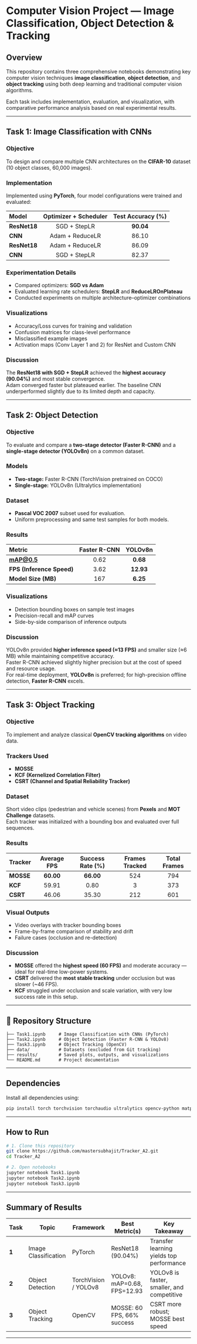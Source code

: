 
# Computer Vision Project — Image Classification, Object Detection & Tracking

## Overview
This repository contains three comprehensive notebooks demonstrating key computer vision techniques **image classification**, **object detection**, and **object tracking** using both deep learning and traditional computer vision algorithms.

Each task includes implementation, evaluation, and visualization, with comparative performance analysis based on real experimental results.

---

## Task 1: Image Classification with CNNs

### Objective
To design and compare multiple CNN architectures on the **CIFAR-10** dataset (10 object classes, 60,000 images).

### Implementation
Implemented using **PyTorch**, four model configurations were trained and evaluated:

| Model | Optimizer + Scheduler | Test Accuracy (%) |
|:--|:--:|:--:|
| **ResNet18** | SGD + StepLR | **90.04** |
| **CNN** | Adam + ReduceLR | 86.10 |
| **ResNet18** | Adam + ReduceLR | 86.09 |
| **CNN** | SGD + StepLR | 82.37 |

### Experimentation Details
- Compared optimizers: **SGD vs Adam**  
- Evaluated learning rate schedulers: **StepLR** and **ReduceLROnPlateau**  
- Conducted experiments on multiple architecture–optimizer combinations  

### Visualizations
- Accuracy/Loss curves for training and validation  
- Confusion matrices for class-level performance  
- Misclassified example images  
- Activation maps (Conv Layer 1 and 2) for ResNet and Custom CNN  

### Discussion
The **ResNet18 with SGD + StepLR** achieved the **highest accuracy (90.04%)** and most stable convergence.  
Adam converged faster but plateaued earlier. The baseline CNN underperformed slightly due to its limited depth and capacity.

---

## Task 2: Object Detection

### Objective
To evaluate and compare a **two-stage detector (Faster R-CNN)** and a **single-stage detector (YOLOv8n)** on a common dataset.

### Models
- **Two-stage:** Faster R-CNN (TorchVision pretrained on COCO)  
- **Single-stage:** YOLOv8n (Ultralytics implementation)

### Dataset
- **Pascal VOC 2007** subset used for evaluation.  
- Uniform preprocessing and same test samples for both models.

### Results

| Metric | Faster R-CNN | YOLOv8n |
|:--|:--:|:--:|
| **mAP@0.5** | 0.62 | **0.68** |
| **FPS (Inference Speed)** | 3.62 | **12.93** |
| **Model Size (MB)** | 167 | **6.25** |

### Visualizations
- Detection bounding boxes on sample test images  
- Precision-recall and mAP curves  
- Side-by-side comparison of inference outputs  

### Discussion
YOLOv8n provided **higher inference speed (≈13 FPS)** and smaller size (≈6 MB) while maintaining competitive accuracy.  
Faster R-CNN achieved slightly higher precision but at the cost of speed and resource usage.  
For real-time deployment, **YOLOv8n** is preferred; for high-precision offline detection, **Faster R-CNN** excels.

---

## Task 3: Object Tracking

### Objective
To implement and analyze classical **OpenCV tracking algorithms** on video data.

### Trackers Used
- **MOSSE**  
- **KCF (Kernelized Correlation Filter)**  
- **CSRT (Channel and Spatial Reliability Tracker)**  

### Dataset
Short video clips (pedestrian and vehicle scenes) from **Pexels** and **MOT Challenge** datasets.  
Each tracker was initialized with a bounding box and evaluated over full sequences.

### Results

| Tracker | Average FPS | Success Rate (%) | Frames Tracked | Total Frames |
|:--|:--:|:--:|:--:|:--:|
| **MOSSE** | **60.00** | **66.00** | 524 | 794 |
| **KCF** | 59.91 | 0.80 | 3 | 373 |
| **CSRT** | 46.06 | 35.30 | 212 | 601 |

### Visual Outputs
- Video overlays with tracker bounding boxes  
- Frame-by-frame comparison of stability and drift  
- Failure cases (occlusion and re-detection)

### Discussion
- **MOSSE** offered the **highest speed (60 FPS)** and moderate accuracy — ideal for real-time low-power systems.  
- **CSRT** delivered the **most stable tracking** under occlusion but was slower (~46 FPS).  
- **KCF** struggled under occlusion and scale variation, with very low success rate in this setup.

---

## 📂 Repository Structure

```
├── Task1.ipynb     # Image Classification with CNNs (PyTorch)
├── Task2.ipynb     # Object Detection (Faster R-CNN & YOLOv8)
├── Task3.ipynb     # Object Tracking (OpenCV)
├── data/           # Datasets (excluded from Git tracking)
├── results/        # Saved plots, outputs, and visualizations
└── README.md       # Project documentation
```

---

## Dependencies

Install all dependencies using:

```bash
pip install torch torchvision torchaudio ultralytics opencv-python matplotlib seaborn scikit-learn
```

---

## How to Run

```bash
# 1. Clone this repository
git clone https://github.com/mastersubhajit/Tracker_A2.git
cd Tracker_A2

# 2. Open notebooks
jupyter notebook Task1.ipynb
jupyter notebook Task2.ipynb
jupyter notebook Task3.ipynb
```

---

## Summary of Results

| Task | Topic | Framework | Best Metric(s) | Key Takeaway |
|------|--------|------------|----------------|---------------|
| **1** | Image Classification | PyTorch | ResNet18 (90.04%) | Transfer learning yields top performance |
| **2** | Object Detection | TorchVision / YOLOv8 | YOLOv8: mAP=0.68, FPS=12.93 | YOLOv8 is faster, smaller, and competitive |
| **3** | Object Tracking | OpenCV | MOSSE: 60 FPS, 66% success | CSRT more robust; MOSSE best speed |

---
